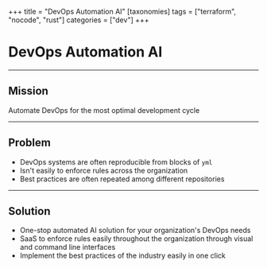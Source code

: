 +++
title = "DevOps Automation AI"
[taxonomies]
tags = ["terraform", "nocode", "rust"]
categories = ["dev"]
+++

# DevOps Automation AI

---

## Mission

Automate DevOps for the most optimal development cycle

---

## Problem

- DevOps systems are often reproducible from blocks of `yml`
- Isn't easily to enforce rules across the organization
- Best practices are often repeated among different repositories

---

## Solution

- One-stop automated AI solution for your organization's DevOps needs
- SaaS to enforce rules easily throughout the organization through visual and command line interfaces
- Implement the best practices of the industry easily in one click
